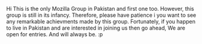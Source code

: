 Hi
This is the only Mozilla Group in Pakistan and first one too.
However, this group is still in its infancy.
Therefore, please have patience i you want to see any remarkable achievments made by this group.
Fortunately, if you happen to live in Pakistan and are interested in joining us then go ahead, We are open for entries. And will always be. :p
